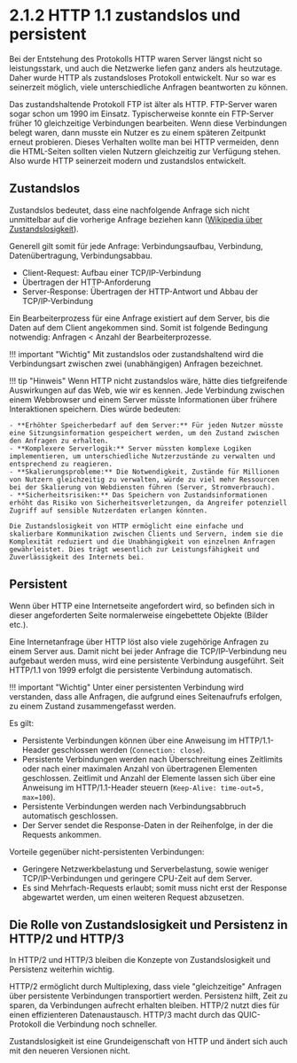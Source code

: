 # 2.1.2 HTTP 1.1 zustandslos und persistent

Bei der Entstehung des Protokolls HTTP waren Server längst nicht so leistungsstark, und auch die Netzwerke liefen ganz anders als heutzutage. Daher wurde HTTP als zustandsloses Protokoll entwickelt. Nur so war es seinerzeit möglich, viele unterschiedliche Anfragen beantworten zu können.

Das zustandshaltende Protokoll FTP ist älter als HTTP. FTP-Server waren sogar schon um 1990 im Einsatz. Typischerweise konnte ein FTP-Server früher 10 gleichzeitige Verbindungen bearbeiten. Wenn diese Verbindungen belegt waren, dann musste ein Nutzer es zu einem späteren Zeitpunkt erneut probieren. Dieses Verhalten wollte man bei HTTP vermeiden, denn die HTML-Seiten sollten vielen Nutzern gleichzeitig zur Verfügung stehen. Also wurde HTTP seinerzeit modern und zustandslos entwickelt.

## Zustandslos

Zustandslos bedeutet, dass eine nachfolgende Anfrage sich nicht unmittelbar auf die vorherige Anfrage beziehen kann ([Wikipedia über Zustandslosigkeit](http://de.wikipedia.org/wiki/Zustandslosigkeit)).

Generell gilt somit für jede Anfrage: Verbindungsaufbau, Verbindung, Datenübertragung, Verbindungsabbau.

- Client-Request: Aufbau einer TCP/IP-Verbindung
- Übertragen der HTTP-Anforderung
- Server-Response: Übertragen der HTTP-Antwort und Abbau der TCP/IP-Verbindung

Ein Bearbeiterprozess für eine Anfrage existiert auf dem Server, bis die Daten auf dem Client angekommen sind. Somit ist folgende Bedingung notwendig: Anfragen < Anzahl der Bearbeiterprozesse.

!!! important "Wichtig"
    Mit zustandslos oder zustandshaltend wird die Verbindungsart zwischen zwei (unabhängigen) Anfragen bezeichnet.

!!! tip "Hinweis"
    Wenn HTTP nicht zustandslos wäre, hätte dies tiefgreifende Auswirkungen auf das Web, wie wir es kennen. Jede Verbindung zwischen einem Webbrowser und einem Server müsste Informationen über frühere Interaktionen speichern. Dies würde bedeuten:

    - **Erhöhter Speicherbedarf auf dem Server:** Für jeden Nutzer müsste eine Sitzungsinformation gespeichert werden, um den Zustand zwischen den Anfragen zu erhalten.
    - **Komplexere Serverlogik:** Server müssten komplexe Logiken implementieren, um unterschiedliche Nutzerzustände zu verwalten und entsprechend zu reagieren.
    - **Skalierungsprobleme:** Die Notwendigkeit, Zustände für Millionen von Nutzern gleichzeitig zu verwalten, würde zu viel mehr Ressourcen bei der Skalierung von Webdiensten führen (Server, Stromverbrauch).
    - **Sicherheitsrisiken:** Das Speichern von Zustandsinformationen erhöht das Risiko von Sicherheitsverletzungen, da Angreifer potenziell Zugriff auf sensible Nutzerdaten erlangen könnten.

    Die Zustandslosigkeit von HTTP ermöglicht eine einfache und skalierbare Kommunikation zwischen Clients und Servern, indem sie die Komplexität reduziert und die Unabhängigkeit von einzelnen Anfragen gewährleistet. Dies trägt wesentlich zur Leistungsfähigkeit und Zuverlässigkeit des Internets bei.



## Persistent

Wenn über HTTP eine Internetseite angefordert wird, so befinden sich in dieser angeforderten Seite normalerweise eingebettete Objekte (Bilder etc.).

Eine Internetanfrage über HTTP löst also viele zugehörige Anfragen zu einem Server aus. Damit nicht bei jeder Anfrage die TCP/IP-Verbindung neu aufgebaut werden muss, wird eine persistente Verbindung ausgeführt. Seit HTTP/1.1 von 1999 erfolgt die persistente Verbindung automatisch.

!!! important "Wichtig"
    Unter einer persistenten Verbindung wird verstanden, dass alle Anfragen, die aufgrund eines Seitenaufrufs erfolgen, zu einem Zustand zusammengefasst werden.

Es gilt:

- Persistente Verbindungen können über eine Anweisung im HTTP/1.1-Header geschlossen werden (`Connection: close`).
- Persistente Verbindungen werden nach Überschreitung eines Zeitlimits oder nach einer maximalen Anzahl von übertragenen Elementen geschlossen. Zeitlimit und Anzahl der Elemente lassen sich über eine Anweisung im HTTP/1.1-Header steuern (`Keep-Alive: time-out=5, max=100`).
- Persistente Verbindungen werden nach Verbindungsabbruch automatisch geschlossen.
- Der Server sendet die Response-Daten in der Reihenfolge, in der die Requests ankommen.

Vorteile gegenüber nicht-persistenten Verbindungen:

- Geringere Netzwerkbelastung und Serverbelastung, sowie weniger TCP/IP-Verbindungen und geringere CPU-Zeit auf dem Server.
- Es sind Mehrfach-Requests erlaubt; somit muss nicht erst der Response abgewartet werden, um einen weiteren Request abzusetzen.

## Die Rolle von Zustandslosigkeit und Persistenz in HTTP/2 und HTTP/3

In HTTP/2 und HTTP/3 bleiben die Konzepte von Zustandslosigkeit und Persistenz weiterhin wichtig. 

HTTP/2 ermöglicht durch Multiplexing, dass viele "gleichzeitige" Anfragen über persistente Verbindungen transportiert werden. Persistenz hilft, Zeit zu sparen, da Verbindungen aufrecht erhalten bleiben. HTTP/2 nutzt dies für einen effizienteren Datenaustausch. HTTP/3 macht durch das QUIC-Protokoll die Verbindung noch schneller. 

Zustandslosigkeit ist eine Grundeigenschaft von HTTP und ändert sich auch mit den neueren Versionen nicht.
